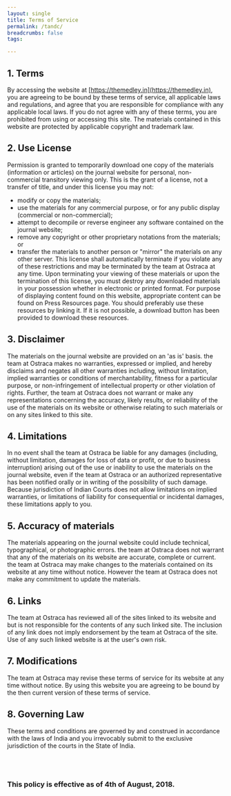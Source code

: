 ```yaml
---
layout: single
title: Terms of Service
permalink: /tandc/
breadcrumbs: false
tags:

---
```


## 1. Terms

By accessing the website at [https://themedley.in](https://themedley.in), you are agreeing to be bound by these terms of service, all applicable laws and regulations, and agree that you are responsible for compliance with any applicable local laws. If you do not agree with any of these terms, you are prohibited from using or accessing this site. The materials contained in this website are protected by applicable copyright and trademark law.<br>

## 2. Use License

Permission is granted to temporarily download one copy of the materials (information or articles) on the journal website for personal, non-commercial transitory viewing only. This is the grant of a license, not a transfer of title, and under this license you may not:
  - modify or copy the materials;
  - use the materials for any commercial purpose, or for any public display (commercial or non-commercial);
  - attempt to decompile or reverse engineer any software contained on the journal website;
  - remove any copyright or other proprietary notations from the materials; or
  - transfer the materials to another person or "mirror" the materials on any other server.
This license shall automatically terminate if you violate any of these restrictions and may be terminated by the team at Ostraca at any time. Upon terminating your viewing of these materials or upon the termination of this license, you must destroy any downloaded materials in your possession whether in electronic or printed format.
For purpose of displaying content found on this website, appropriate content can be found on Press Resources page. You should preferably use these resources by linking it. If it is not possible, a download button has been provided to download these resources.<br>

## 3. Disclaimer

The materials on the journal website are provided on an 'as is' basis. the team at Ostraca makes no warranties, expressed or implied, and hereby disclaims and negates all other warranties including, without limitation, implied warranties or conditions of merchantability, fitness for a particular purpose, or non-infringement of intellectual property or other violation of rights.
Further, the team at Ostraca does not warrant or make any representations concerning the accuracy, likely results, or reliability of the use of the materials on its website or otherwise relating to such materials or on any sites linked to this site.<br>

## 4. Limitations

In no event shall the team at Ostraca be liable for any damages (including, without limitation, damages for loss of data or profit, or due to business interruption) arising out of the use or inability to use the materials on the journal website, even if the team at Ostraca or an authorized representative has been notified orally or in writing of the possibility of such damage. Because jurisdiction of Indian Courts does not allow limitations on implied warranties, or limitations of liability for consequential or incidental damages, these limitations apply to you.<br>

## 5. Accuracy of materials

The materials appearing on the journal website could include technical, typographical, or photographic errors. the team at Ostraca does not warrant that any of the materials on its website are accurate, complete or current. the team at Ostraca may make changes to the materials contained on its website at any time without notice. However the team at Ostraca does not make any commitment to update the materials.<br>

## 6. Links

The team at Ostraca has reviewed all of the sites linked to its website and but is not responsible for the contents of any such linked site. The inclusion of any link does not imply endorsement by the team at Ostraca of the site. Use of any such linked website is at the user's own risk.<br>

## 7. Modifications

The team at Ostraca may revise these terms of service for its website at any time without notice. By using this website you are agreeing to be bound by the then current version of these terms of service.<br>

## 8. Governing Law

These terms and conditions are governed by and construed in accordance with the laws of India and you irrevocably submit to the exclusive jurisdiction of the courts in the State of India.

<br><br>
<p class="notice"><h3>This policy is effective as of 4th of August, 2018.</h3></p>
